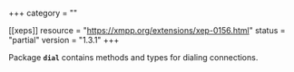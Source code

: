 +++
category = ""

[[xeps]]
  resource = "https://xmpp.org/extensions/xep-0156.html"
  status   = "partial"
  version  = "1.3.1"
+++

Package **`dial`** contains methods and types for dialing connections.
